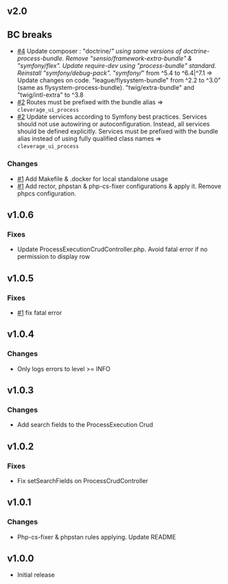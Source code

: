 v2.0
------

## BC breaks

* [#4](https://github.com/cleverage/ui-process-bundle/issues/4) Update composer : "doctrine/*" using same versions of doctrine-process-bundle. 
  Remove "sensio/framework-extra-bundle" & "symfony/flex". Update require-dev using "process-bundle" standard. Reinstall "symfony/debug-pack". 
  "symfony/*" from ^5.4 to ^6.4|^7.1 => Update changes on code. "league/flysystem-bundle" from ^2.2 to ^3.0" (same as flysystem-process-bundle).
  "twig/extra-bundle" and "twig/intl-extra" to ^3.8
* [#2](https://github.com/cleverage/ui-process-bundle/issues/2) Routes must be prefixed with the bundle alias  => `cleverage_ui_process`
* [#2](https://github.com/cleverage/ui-process-bundle/issues/2) Update services according to Symfony best practices. Services should not use autowiring or autoconfiguration. Instead, all services should be defined explicitly.
  Services must be prefixed with the bundle alias instead of using fully qualified class names => `cleverage_ui_process`

### Changes

* [#1](https://github.com/cleverage/ui-process-bundle/issues/1) Add Makefile & .docker for local standalone usage
* [#1](https://github.com/cleverage/ui-process-bundle/issues/1) Add rector, phpstan & php-cs-fixer configurations & apply it. Remove phpcs configuration.

v1.0.6
------

### Fixes

* Update ProcessExecutionCrudController.php. Avoid fatal error if no permission to display row

v1.0.5
------

### Fixes

* [#1](https://github.com/cleverage/processuibundle/issues/1) fix fatal error

v1.0.4
------

### Changes

* Only logs errors to level >= INFO

v1.0.3
------

### Changes

* Add search fields to the ProcessExecution Crud

v1.0.2
------

### Fixes

* Fix setSearchFields on ProcessCrudController

v1.0.1
------

### Changes

* Php-cs-fixer & phpstan rules applying. Update README

v1.0.0
------

* Initial release
